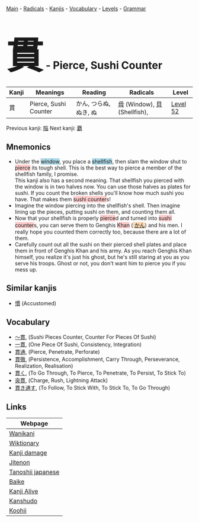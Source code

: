 <style> bigfont {font-size: 100px}</style>
[Main](../README.md) -
[Radicals](../radicals.md) -
[Kanjis](../kanjis.md) -
[Vocabulary](../vocabulary.md) -
[Levels](../levels.md) -
[Grammar](../grammar.md)
# <bigfont> 貫</bigfont> - Pierce, Sushi Counter 

| Kanji | Meanings | Reading | Radicals | Level |
| --- | --- | --- | --- | --- |
| 貫 | Pierce, Sushi Counter | かん, つらぬ, ぬき, ぬ | [毋](../radicals/毋.md) (Window), [貝](../radicals/貝.md) (Shellfish),  | [Level 52](../levels/wk_level52.md) |

Previous kanji: [陥](陥.md) Next kanji: [覇](覇.md) 

## Mnemonics
 * Under the <span style="background-color:#ADD8E6"> window</span>, you place a <span style="background-color:#ADD8E6"> shellfish</span>, then slam the window shut to <span style="background-color:#ffcccb"> pierce</span> its tough shell. This is the best way to pierce a member of the shellfish family, I promise.<br />This kanji also has a second meaning. That shellfish you pierced with the window is in two halves now. You can use those halves as plates for sushi. If you count the broken shells you'll know how much sushi you have. That makes them <span style="background-color:#ffcccb"> sushi counter</span>s!
* Imagine the window piercing into the shellfish's shell. Then imagine lining up the pieces, putting sushi on them, and counting them all.
* Now that your shellfish is properly <span style="background-color:#ffcccb"> pierce</span>d and turned into <span style="background-color:#ffcccb"> sushi counter</span>s, you can serve them to Genghis <span style="background-color:#ffcccb"> Khan</span> (<span style="background-color:#fed8b1"> [かん](https://jisho.org/search/かん)</span>) and his men. I really hope you counted them correctly too, because there are a lot of them.
* Carefully count out all the sushi on their pierced shell plates and place them in front of Genghis Khan and his army. As you reach Genghis Khan himself, you realize it's just his ghost, but he's still staring at you as you serve his troops. Ghost or not, you don't want him to pierce you if you mess up. 


## Similar kanjis
 * [慣](慣.md) (Accustomed)


## Vocabulary
 * [〜貫](../vocabulary/貫.md), (Sushi Pieces Counter, Counter For Pieces Of Sushi)
* [一貫](../vocabulary/貫.md), (One Piece Of Sushi, Consistency, Integration)
* [貫通](../vocabulary/貫.md), (Pierce, Penetrate, Perforate)
* [貫徹](../vocabulary/貫.md), (Persistence, Accomplishment, Carry Through, Perseverance, Realization, Realisation)
* [貫く](../vocabulary/貫.md), (To Go Through, To Pierce, To Penetrate, To Persist, To Stick To)
* [突貫](../vocabulary/貫.md), (Charge, Rush, Lightning Attack)
* [貫き通す](../vocabulary/貫.md), (To Follow, To Stick With, To Stick To, To Go Through)



## Links 

| Webpage |
| --- |
| [Wanikani          ](https://www.wanikani.com/kanji/貫) |
| [Wiktionary        ](https://en.wiktionary.org/wiki/貫) |
| [Kanji damage      ](http://www.kanjidamage.com/kanji/search?utf8=✓&q=貫) |
| [Jitenon           ](https://jitenon.com/kanji/貫) |
| [Tanoshii japanese ](https://www.tanoshiijapanese.com/dictionary/kanji.cfm?k=貫) |
| [Baike             ](https://baike.baidu.com/item/貫) |
| [Kanji Alive       ](https://app.kanjialive.com/貫) |
| [Kanshudo          ](https://www.kanshudo.com/searchmn?q=貫) |
| [Koohii            ](https://kanji.koohii.com/study/kanji/貫) |
